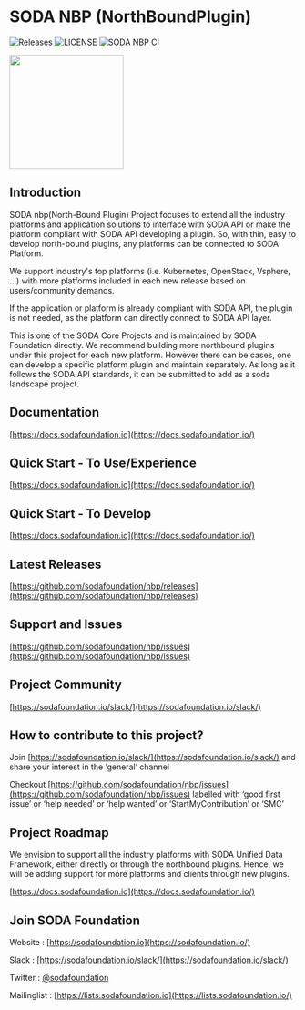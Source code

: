 # SODA NBP (NorthBoundPlugin)

[![Releases](https://img.shields.io/github/release/sodafoundation/nbp/all.svg?style=flat-square)](https://github.com/sodafoundation/nbp/releases)
[![LICENSE](https://img.shields.io/github/license/sodafoundation/nbp.svg?style=flat-square)](https://github.com/sodafoundation/nbp/blob/master/LICENSE)
[![SODA NBP CI](https://github.com/sodafoundation/nbp/actions/workflows/ci.yml/badge.svg)](https://github.com/sodafoundation/nbp/actions/workflows/ci.yml)


<img src="https://sodafoundation.io/wp-content/uploads/2020/01/SODA_logo_outline_color_800x800.png" width="200" height="200">

## Introduction

SODA nbp(North-Bound Plugin) Project focuses to extend all the industry platforms and application solutions to interface with SODA API or make the platform compliant with SODA API developing a plugin. So, with thin, easy to develop north-bound plugins, any platforms can be connected to SODA Platform.

We support industry's top platforms (i.e. Kubernetes, OpenStack, Vsphere, ...) with more platforms included in each new release based on users/community demands.

If the application or platform is already compliant with SODA API, the plugin is not needed, as the platform can directly connect to SODA API layer.

This is one of the SODA Core Projects and is maintained by SODA Foundation directly. We recommend building more northbound plugins under this project for each new platform. However there can be cases, one can develop a specific platform plugin and maintain separately. As long as it follows the SODA API standards, it can be submitted to add as a soda landscape project.

## Documentation

[https://docs.sodafoundation.io](https://docs.sodafoundation.io/)

## Quick Start - To Use/Experience

[https://docs.sodafoundation.io](https://docs.sodafoundation.io/)

## Quick Start - To Develop

[https://docs.sodafoundation.io](https://docs.sodafoundation.io/)

## Latest Releases

[https://github.com/sodafoundation/nbp/releases](https://github.com/sodafoundation/nbp/releases)

## Support and Issues

[https://github.com/sodafoundation/nbp/issues](https://github.com/sodafoundation/nbp/issues)

## Project Community

[https://sodafoundation.io/slack/](https://sodafoundation.io/slack/)

## How to contribute to this project?

Join [https://sodafoundation.io/slack/](https://sodafoundation.io/slack/) and share your interest in the ‘general’ channel

Checkout [https://github.com/sodafoundation/nbp/issues](https://github.com/sodafoundation/nbp/issues) labelled with ‘good first issue’ or ‘help needed’ or ‘help wanted’ or ‘StartMyContribution’ or ‘SMC’

## Project Roadmap

We envision to support all the industry platforms with SODA Unified Data Framework, either directly or through the northbound plugins. Hence, we will be adding support for more platforms and clients through new plugins.

[https://docs.sodafoundation.io](https://docs.sodafoundation.io/)

## Join SODA Foundation

Website : [https://sodafoundation.io](https://sodafoundation.io/)

Slack  : [https://sodafoundation.io/slack/](https://sodafoundation.io/slack/)

Twitter  : [@sodafoundation](https://twitter.com/sodafoundation)

Mailinglist  : [https://lists.sodafoundation.io](https://lists.sodafoundation.io/)
